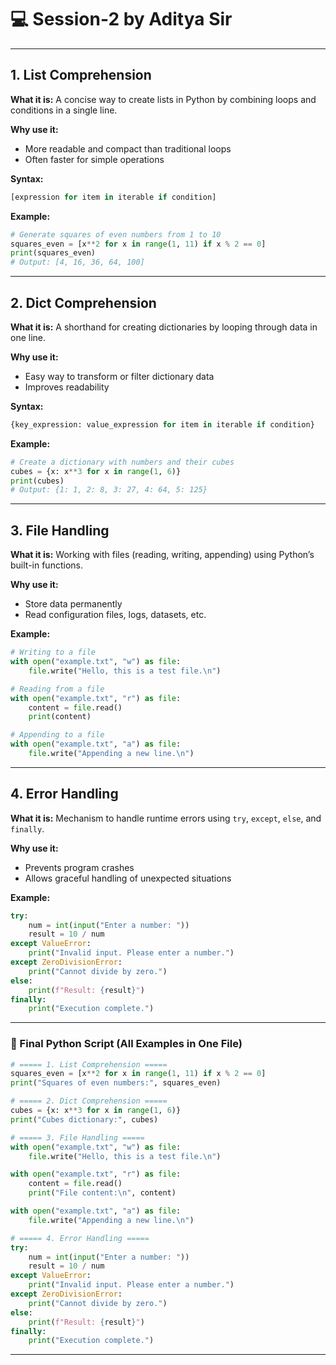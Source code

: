 # 💻 Session-2 by Aditya Sir   

---

## 1. List Comprehension

**What it is:**
A concise way to create lists in Python by combining loops and conditions in a single line.

**Why use it:**

* More readable and compact than traditional loops
* Often faster for simple operations

**Syntax:**

```python
[expression for item in iterable if condition]
```

**Example:**

```python
# Generate squares of even numbers from 1 to 10
squares_even = [x**2 for x in range(1, 11) if x % 2 == 0]
print(squares_even)  
# Output: [4, 16, 36, 64, 100]
```

---

## 2. Dict Comprehension

**What it is:**
A shorthand for creating dictionaries by looping through data in one line.

**Why use it:**

* Easy way to transform or filter dictionary data
* Improves readability

**Syntax:**

```python
{key_expression: value_expression for item in iterable if condition}
```

**Example:**

```python
# Create a dictionary with numbers and their cubes
cubes = {x: x**3 for x in range(1, 6)}
print(cubes)  
# Output: {1: 1, 2: 8, 3: 27, 4: 64, 5: 125}
```

---

## 3. File Handling

**What it is:**
Working with files (reading, writing, appending) using Python’s built-in functions.

**Why use it:**

* Store data permanently
* Read configuration files, logs, datasets, etc.

**Example:**

```python
# Writing to a file
with open("example.txt", "w") as file:
    file.write("Hello, this is a test file.\n")

# Reading from a file
with open("example.txt", "r") as file:
    content = file.read()
    print(content)

# Appending to a file
with open("example.txt", "a") as file:
    file.write("Appending a new line.\n")
```

---

## 4. Error Handling

**What it is:**
Mechanism to handle runtime errors using `try`, `except`, `else`, and `finally`.

**Why use it:**

* Prevents program crashes
* Allows graceful handling of unexpected situations

**Example:**

```python
try:
    num = int(input("Enter a number: "))
    result = 10 / num
except ValueError:
    print("Invalid input. Please enter a number.")
except ZeroDivisionError:
    print("Cannot divide by zero.")
else:
    print(f"Result: {result}")
finally:
    print("Execution complete.")
```

---

### 📄 Final Python Script (All Examples in One File)

```python
# ===== 1. List Comprehension =====
squares_even = [x**2 for x in range(1, 11) if x % 2 == 0]
print("Squares of even numbers:", squares_even)

# ===== 2. Dict Comprehension =====
cubes = {x: x**3 for x in range(1, 6)}
print("Cubes dictionary:", cubes)

# ===== 3. File Handling =====
with open("example.txt", "w") as file:
    file.write("Hello, this is a test file.\n")

with open("example.txt", "r") as file:
    content = file.read()
    print("File content:\n", content)

with open("example.txt", "a") as file:
    file.write("Appending a new line.\n")

# ===== 4. Error Handling =====
try:
    num = int(input("Enter a number: "))
    result = 10 / num
except ValueError:
    print("Invalid input. Please enter a number.")
except ZeroDivisionError:
    print("Cannot divide by zero.")
else:
    print(f"Result: {result}")
finally:
    print("Execution complete.")
```

---
